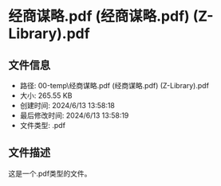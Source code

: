﻿# 经商谋略.pdf (经商谋略.pdf) (Z-Library).pdf

## 文件信息
- 路径: 00-temp\经商谋略.pdf (经商谋略.pdf) (Z-Library).pdf
- 大小: 265.55 KB
- 创建时间: 2024/6/13 13:58:18
- 最后修改时间: 2024/6/13 13:58:19
- 文件类型: .pdf

## 文件描述
这是一个.pdf类型的文件。

